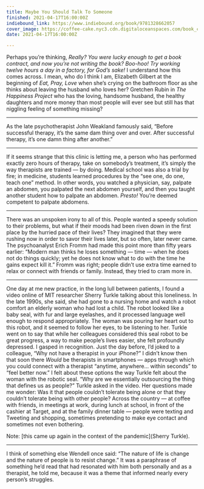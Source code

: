 ```yaml
---
title: Maybe You Should Talk To Someone
finished: 2021-04-17T16:00:00Z
indiebound_link: https://www.indiebound.org/book/9781328662057
cover_image: https://coffee-cake.nyc3.cdn.digitaloceanspaces.com/book_covers/2021/talk-to-someone.webp
date: 2021-04-17T16:00:00Z

---
```

Perhaps you’re thinking, _Really? You were lucky enough to get a book contract, and now you’re not writing the book? Boo-hoo! Try working twelve hours a day in a factory, for God’s sake!_ I understand how this comes across. I mean, who do I think I am, Elizabeth Gilbert at the beginning of _Eat, Pray, Love_ when she’s crying on the bathroom floor as she thinks about leaving the husband who loves her? Gretchen Rubin in _The Happiness Project_ who has the loving, handsome husband, the healthy daughters and more money than most people will ever see but still has that niggling feeling of something missing?

***

As the late psychotherapist John Weakland famously said, “Before successful therapy, it’s the same dam thing over and over. After successful therapy, it’s one damn thing after another.”

***

If it seems strange that this clinic is letting me, a person who has performed exactly zero hours of therapy, take on somebody’s treatment, it’s simply the way therapists are trained — by doing. Medical school was also a trial by fire; in medicine, students learned procedures by the “see one, do one, teach one” method. In other words, you watched a physician, say, palpate an abdomen, you palpated the next abdomen yourself, and then you taught another student how to palpate an abdomen. _Presto!_ You’re deemed competent to palpate abdomens.

***

There was an unspoken irony to all of this. People wanted a speedy solution to their problems, but what if their moods had been riven down in the first place by the hurried pace of their lives? They imagined that they were rushing now in order to savor their lives later, but so often, later never came. The psychoanalyst Erich Fromm had made this point more than fifty years earlier: “Modern man thinks he loses something — time — when he does not do things quickly; yet he does not know what to do with the time he gains expect kill it.” Fromm was right; people didn’t use extra time earned to relax or connect with friends or family. Instead, they tried to cram more in.

***

One day at me new practice, in the long lull between patients, I found a video online of MIT researcher Sherry Turkle talking about this loneliness. In the late 1990s, she said, she had gone to a nursing home and watch a robot comfort an elderly woman who had lost a child. The robot looked like a baby seal, with fur and large eyelashes, and it processed language well enough to respond appropriately. The woman was pouring her heart out to this robot, and it seemed to follow her eyes, to be listening to her.
Turkle went on to say that while her colleagues considered this seal robot to be great progress, a way to make people’s lives easier, she felt profoundly depressed.
I gasped in recognition. Just the day before, I’d joked to a colleague, “Why not have a therapist in your iPhone?” I didn’t know then that soon there _Would_ be therapists in smartphones — apps through which you could connect with a therapist “anytime, anywhere… within seconds” to “feel better now.” I felt about these options the way Turkle felt about the woman with the robotic seal.
“Why are we essentially outsourcing the thing that defines us as people?” Turkle asked in the video. Her questions made me wonder: Was it that people couldn’t tolerate being alone or that they couldn’t tolerate being with other people? Across the country — at coffee with friends, in meetings at work, during lunch at school, in front of the cashier at Target, and at the family dinner table — people were texting and Tweeting and shopping, sometimes pretending to make eye contact and sometimes not even bothering.

Note: [this came up again in the context of the pandemic](Sherry Turkle).

***

I think of something else Wendell once said: “The nature of life is change and the nature of people is to resist change.” It was a paraphrase of something he’d read that had resonated with him both personally and as a therapist, he told me, because it was a theme that informed nearly every person’s struggles.